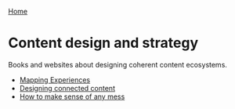 [Home](index.md)

# Content design and strategy
Books and websites about designing coherent content ecosystems.

* [Mapping Experiences](http://shop.oreilly.com/product/0636920038870.do)
* [Designing connected content](https://www.bookdepository.com/Designing-Connected-Content-Carrie-Hane/9780134763385)
* [How to make sense of any mess](https://www.bookdepository.com/How-Make-Sense-Any-Mess-Abby-Covert/9781500615994)
